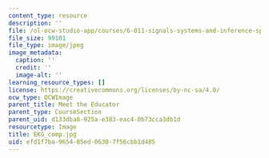 ```yaml
---
content_type: resource
description: ''
file: /ol-ocw-studio-app/courses/6-011-signals-systems-and-inference-spring-2018/efd1f7ba965485ed06307f56cbb1d485_EKG_comp.jpg
file_size: 99101
file_type: image/jpeg
image_metadata:
  caption: ''
  credit: ''
  image-alt: ''
learning_resource_types: []
license: https://creativecommons.org/licenses/by-nc-sa/4.0/
ocw_type: OCWImage
parent_title: Meet the Educator
parent_type: CourseSection
parent_uid: d133dba8-925a-e383-eac4-0b73cca3db1d
resourcetype: Image
title: EKG_comp.jpg
uid: efd1f7ba-9654-85ed-0630-7f56cbb1d485
---
```

